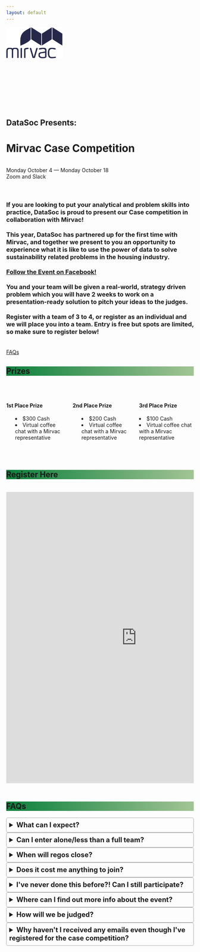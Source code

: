 ```yaml
---
layout: default
---
```


<style>
details {
    border: 1px solid #aaa;
    border-radius: 4px;
    padding: .5em .5em 0;
}

summary {
    font-size: 130%;
    font-weight: bold;
    margin: -.5em -.5em 0;
    padding: .5em;
}

details[open] {
    padding: .5em;
}

details[open] summary {
    border-bottom: 1px solid #aaa;
    margin-bottom: .5em;
}

ul {
    list-style-position: inside;
}

.title-container {
    padding-top: 6em;
}

</style>

<div class="pageloader"></div>
<div class="infraloader is-active"></div>        
<!-- Hero and Navbar -->
<div class="hero is-bold is-medium" style="background-image: url('/assets/images/caseComp/caseCompCPDarker.png'); background-position: center; background-attachment: fixed; background-size: cover">
    <div class="hero-body">
        <div class="container" style="height:130px">
            <div class="has-text-centered">
                <img src="/assets/images/caseComp/mirvac.png"
                    style="max-width:30%">
            </div>
        </div>
        <div class="title-container">
            <div class="column has-text-centered is-hero-title">
                <h2 class="subtitle is-4 has-text-white">DataSoc Presents:</h2>
                <h1 class="title is-1 is-bigger has-text-white">Mirvac Case Competition</h1> 
            </div>
            <p class="subtitle has-text-white has-text-centered">
                Monday October 4 &mdash; Monday October 18
                <br>
                Zoom and Slack
            </p>
        </div>
    </div>
</div>


<div class="hero-body background-shade">
    <div class="container">
        <div class="columns is-centered">
            <div class="column is-three-quarters has-text-centered">
                <h3 class="subtitle is-4">
                    <br>
                    If you are looking to put your analytical and problem skills into practice, DataSoc is proud to present our Case competition in collaboration with Mirvac!
                    <br><br>This year, DataSoc has partnered up for the first time with Mirvac, and together we present to you an opportunity to experience what it is like to use the power of data to solve sustainability related problems in the housing industry. 
                    <br><br>
                    <a class="button is-rounded is-medium is-outlined is-info is-bold" target="_blank" href="https://www.facebook.com/events/4413474652066560/">Follow the Event on Facebook!</a>
                    <br><br>
                    You and your team will be given a real-world, strategy driven problem which you will have 2 weeks to work on a presentation-ready solution to pitch your ideas to the judges.
                    <br><br>
                    Register with a team of 3 to 4, or register as an individual and we will place you into a team. Entry is free but spots are limited, so make sure to register below!
                    <br><br>
                </h3>
                <div class="columns">
                <div class="column">
                <a class="button is-rounded is-large is-info is-outlined is-bold" href="#faq">FAQs</a>
                </div>
                </div>
            </div> 
        </div>
    </div>
</div>

<section class="hero is-primary">
  <div class="hero-body" style="background: linear-gradient(90deg, rgba(11,128,60,1) 0%, rgba(163,196,148,1) 100%);">
    <div class="container">
        <div class="level-item">
            <h1 class="title">
                Prizes 
            </h1>
        </div>
    </div>
  </div>
</section>

<div class="hero-body background-shade">
    <div class="container">
        <br><br>
        <div class="columns features">
            <div class="column is-4">
                <div class="card is-shady ">
                    <div class="card-content">
                        <div class="content">
                            <h4 class="has-text-centered">1st Place Prize </h4>
                            <ul>
                                <li>$300 Cash</li>
                                <li>Virtual coffee chat with a Mirvac representative</li>
                            </ul>
                        </div>
                    </div>
                </div>
            </div>
            <div class="column is-4">
                <div class="card is-shady">
                    <div class="card-content">
                        <div class="content">
                            <h4 class="has-text-centered">2nd Place Prize</h4>
                            <ul>
                                <li>$200 Cash</li>
                                <li>Virtual coffee chat with a Mirvac representative</li>
                            </ul>
                        </div>
                    </div>
                </div>
            </div>
            <div class="column is-4">
                <div class="card is-shady">
                    <div class="card-content">
                        <div class="content">
                            <h4 class="has-text-centered"> 3rd Place Prize </h4>
                            <li>$100 Cash</li>
                            <li>Virtual coffee chat with a Mirvac representative</li>
                        </div>
                    </div>
                </div>
            </div>
        </div>
        <br><br>
    </div>
</div>

<section class="hero is-primary"  id="register">
  <div class="hero-body" style="background: linear-gradient(90deg, rgba(11,128,60,1) 0%, rgba(163,196,148,1) 100%);">
    <div class="container">
        <div class="level-item">
            <a id="register">
                <h1 class="title">
                    Register Here
                </h1>
            </a>
        </div>
    </div>
  </div>
</section>

<div class="hero-body background-shade">
    <div class="container">
        <br>
        <div class="columns is-centered">
            <div class="column is-three-quarters has-text-centered">
                    <iframe src="https://docs.google.com/forms/d/e/1FAIpQLScJhJfRyRvc0uyoQYhz-WNRKhvdHw595iWDiA3rMQPJUpryig/viewform?embedded=true" width="700" height="780" frameborder="0" marginheight="0" marginwidth="0">Loading…</iframe>
            </div>
        </div>
        <br>
    </div>
</div> 

<section class="hero is-primary" id="faq">
  <div class="hero-body" style="background: linear-gradient(90deg, rgba(11,128,60,1) 0%, rgba(163,196,148,1) 100%);">
    <div class="container">
        <div class="level-item">
            <h1 class="title">
                FAQs
            </h1>
        </div>
    </div>
  </div>
</section>

<div class="hero-body background-shade">
    <div class="container">
        <div class="columns is-vcentered">
            <div class="column is-three-fifths is-offset-one-fifth">
                    <details>
                    <summary>
                        What can I expect?
                    </summary>     
                        <p>
                        You will be presenting a practical strategy to a sustainability related problem in the housing industry that includes both qualitative and quantitative data.  
                        </p>
                    </details>
                    <details>
                    <summary>
                        Can I enter alone/less than a full team?
                    </summary>     
                        <p>
                        Teams are 3 to 4 people. If you're entering alone you will be automatically asigned to a team.
                        </p>
                    </details>
                    <details>
                    <summary>
                        When will regos close?
                    </summary>     
                        <p>
                        Registrations close when we reach capacity, or at latest by mid-night Saturday the 2nd of October.
                        </p>
                    </details>
                    <details>
                    <summary>
                        Does it cost me anything to join?
                    </summary>     
                        <p>
                        Absolutely not - this Case Competition is completely free for students! In fact, DataSoc is committed to free opportunities and events for students interested in data analytics!
                        </p>
                    </details>
                    <details>
                    <summary>
                        I've never done this before?! Can I still participate?
                    </summary>     
                        <p>
                        This is a strategy focused comp and is open to all students of any background. No prior coding, modelling or case comp experience needed!
                        </p>
                    </details>
                    <details>
                    <summary>
                       Where can I find out more info about the event?
                    </summary>     
                        <p>
                        For regular updates, make sure to click "Going" on the <a href="https://www.facebook.com/events/4413474652066560/" target="_blank">Facebook Event</a> and follow us on our socials!
                        </p>
                    </details>
                    <details>
                    <summary>
                        How will we be judged?
                    </summary>     
                        <p>
                        Find out at the Case Brief Kickoff which will be released on facebook soon!
                        </p>
                    </details>
                    <details>
                    <summary>
                        Why haven't I received any emails even though I've registered for the case competition?
                    </summary>     
                        <p>
                        Please check your junk or spam folder for any emails from competitions@unswdata.com. Make sure to whitelist that email as well, so that you receive all following case competition correspondence!
                        </p>
                    </details>
            </div>
        </div>
    </div>
</div>